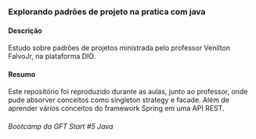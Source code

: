 ### Explorando padrões de projeto na pratica com java


#### Descrição
Estudo sobre padrões de projetos ministrada pelo professor Venilton FalvoJr, na plataforma DIO. 

#### Resumo
Este repositório foi reproduzido durante as aulas, junto ao professor, onde pude absorver conceitos como singleton strategy e facade. Além de aprender vários conceitos do framework Spring em uma API REST.


###### Bootcamp da GFT Start #5 Java

